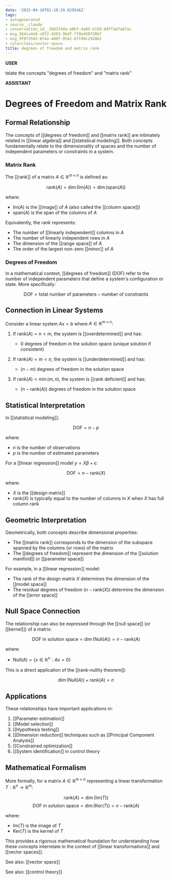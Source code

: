 ```yaml
---
date: '2025-04-10T01:18:29.029546Z'
tags:
- autogenerated
- source__claude
- conversation_id__1b837dda-e0bf-4a05-b150-0dffab7a67ac
- msg_56dca4e8-c0f2-4383-9bdf-7f8e450f38b7
- msg_9f973583-8f4a-4d0f-9542-bffd9c2928b5
- colorclass/vector-space
title: degrees of freedom and matrix rank
---
```


**USER**

telate the concepts "degrees of freedom" and "matrix rank"


**ASSISTANT**

# Degrees of Freedom and Matrix Rank

## Formal Relationship

The concepts of [[degrees of freedom]] and [[matrix rank]] are intimately related in [[linear algebra]] and [[statistical modeling]]. Both concepts fundamentally relate to the dimensionality of spaces and the number of independent parameters or constraints in a system.

### Matrix Rank

The [[rank]] of a matrix $A \in \mathbb{R}^{m \times n}$ is defined as:

$$\text{rank}(A) = \dim(\text{Im}(A)) = \dim(\text{span}(A))$$

where:
- $\text{Im}(A)$ is the [[image]] of $A$ (also called the [[column space]])
- $\text{span}(A)$ is the span of the columns of $A$

Equivalently, the rank represents:
- The number of [[linearly independent]] columns in $A$
- The number of linearly independent rows in $A$
- The dimension of the [[range space]] of $A$
- The order of the largest non-zero [[minor]] of $A$

### Degrees of Freedom

In a mathematical context, [[degrees of freedom]] (DOF) refer to the number of independent parameters that define a system's configuration or state. More specifically:

$$\text{DOF} = \text{total number of parameters} - \text{number of constraints}$$

## Connection in Linear Systems

Consider a linear system $Ax = b$ where $A \in \mathbb{R}^{m \times n}$:

1. If $\text{rank}(A) = n < m$, the system is [[overdetermined]] and has:
   - 0 degrees of freedom in the solution space (unique solution if consistent)

2. If $\text{rank}(A) = m < n$, the system is [[underdetermined]] and has:
   - $(n - m)$ degrees of freedom in the solution space

3. If $\text{rank}(A) < \min(m,n)$, the system is [[rank deficient]] and has:
   - $(n - \text{rank}(A))$ degrees of freedom in the solution space

## Statistical Interpretation

In [[statistical modeling]]:

$$\text{DOF} = n - p$$

where:
- $n$ is the number of observations
- $p$ is the number of estimated parameters

For a [[linear regression]] model $y = X\beta + \epsilon$:

$$\text{DOF} = n - \text{rank}(X)$$

where:
- $X$ is the [[design matrix]]
- $\text{rank}(X)$ is typically equal to the number of columns in $X$ when $X$ has full column rank

## Geometric Interpretation

Geometrically, both concepts describe dimensional properties:

- The [[matrix rank]] corresponds to the dimension of the subspace spanned by the columns (or rows) of the matrix
- The [[degrees of freedom]] represent the dimension of the [[solution manifold]] or [[parameter space]]

For example, in a [[linear regression]] model:
- The rank of the design matrix $X$ determines the dimension of the [[model space]]
- The residual degrees of freedom $(n - \text{rank}(X))$ determine the dimension of the [[error space]]

## Null Space Connection

The relationship can also be expressed through the [[null space]] (or [[kernel]]) of a matrix:

$$\text{DOF in solution space} = \dim(\text{Null}(A)) = n - \text{rank}(A)$$

where:
- $\text{Null}(A) = \{x \in \mathbb{R}^n : Ax = 0\}$

This is a direct application of the [[rank-nullity theorem]]:

$$\dim(\text{Null}(A)) + \text{rank}(A) = n$$

## Applications

These relationships have important applications in:

1. [[Parameter estimation]]
2. [[Model selection]]
3. [[Hypothesis testing]]
4. [[Dimension reduction]] techniques such as [[Principal Component Analysis]]
5. [[Constrained optimization]]
6. [[System identification]] in control theory

## Mathematical Formalism

More formally, for a matrix $A \in \mathbb{R}^{m \times n}$ representing a linear transformation $T: \mathbb{R}^n \rightarrow \mathbb{R}^m$:

$$\text{rank}(A) = \dim(\text{Im}(T))$$
$$\text{DOF in solution space} = \dim(\text{Ker}(T)) = n - \text{rank}(A)$$

where:
- $\text{Im}(T)$ is the image of $T$
- $\text{Ker}(T)$ is the kernel of $T$

This provides a rigorous mathematical foundation for understanding how these concepts interrelate in the context of [[linear transformations]] and [[vector spaces]].

See also: [[vector space]]


See also: [[control theory]]